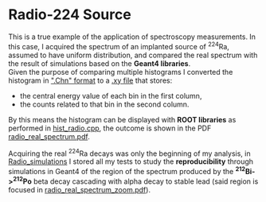 # Radio-224 Source
This is a true example of the application of spectroscopy measurements. In this case, I acquired the spectrum of an implanted source of <sup>224</sup>Ra, assumed to have uniform distribution, and compared the real spectrum with the result of simulations based on the **Geant4 libraries**.\
Given the purpose of comparing multiple histograms I converted the histogram in [".Chn" format](/Radio_source/Data/radio_measures16-20_july.Chn) to a [.xy file](/Radio_source/Data/radio_measures.xy) that stores:
- the central energy value of each bin in the first column,
- the counts related to that bin in the second column.

By this means the histogram can be displayed with **ROOT libraries** as performed in [hist_radio.cpp](/Radio_source/hist_radio.cpp), the outcome is shown in the PDF [radio_real_spectrum.pdf](/Radio_source/Graphs/radio_real_spectrum.pdf).

Acquiring the real <sup>224</sup>Ra decays was only the beginning of my analysis, in [Radio_simulations](/Radio_source/Radio_simulations) I stored all my tests to study the **reproducibility** through simulations in Geant4 of the region of the spectrum produced by the **<sup>212</sup>Bi-><sup>212</sup>Po** beta decay cascading with alpha decay to stable lead (said region is focused in [radio_real_spectrum_zoom.pdf](/Radio_source/Graphs/radio_real_spectrum_zoom.pdf)). 
